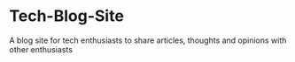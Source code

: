# Tech-Blog-Site
A blog site for tech enthusiasts to share articles, thoughts and opinions with other enthusiasts
